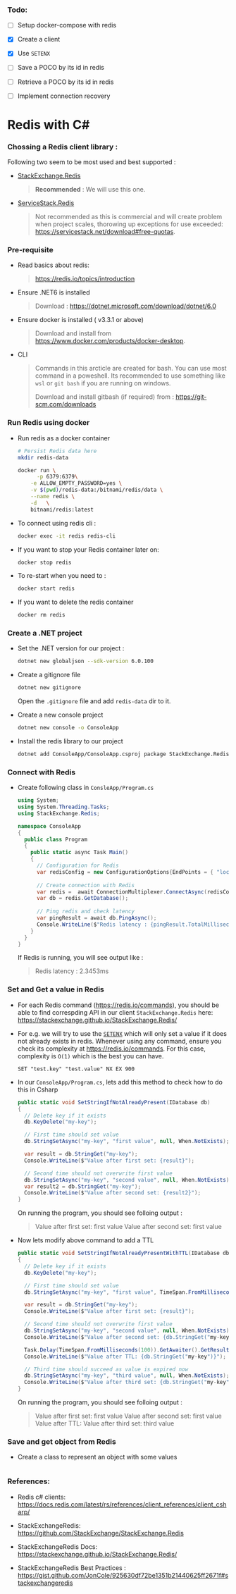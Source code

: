 

### Todo: 

- [ ] Setup docker-compose with redis

- [x] Create a client 

- [x] Use `SETENX`

- [ ] Save a POCO by its id in redis

- [ ] Retrieve a POCO by its id in redis

- [ ] Implement connection recovery

  

# Redis with C#



### Chossing a Redis client library : 

Following two seem to be most used and best supported : 

- [StackExchange.Redis](https://github.com/StackExchange/StackExchange.Redis)

  > **Recommended** : We will use this one.

- [ServiceStack.Redis](https://github.com/ServiceStack/ServiceStack.Redis)

  > Not recommended as this is commercial and will create problem when project scales, thorowing up exceptions for use exceeded: https://servicestack.net/download#free-quotas.



### Pre-requisite

- Read basics about redis: 

  > https://redis.io/topics/introduction

- Ensure .NET6 is installed

  > Download : https://dotnet.microsoft.com/download/dotnet/6.0

- Ensure docker is installed ( v3.3.1 or above)

  > Download and install from https://www.docker.com/products/docker-desktop.

- CLI

  > Commands in this arcticle are created for bash. You can use most command in a poweshell. Its recommended to use something like `wsl` or `git bash` if you are running on windows.
  >
  > Download and install gitbash (if required) from : https://git-scm.com/downloads

  

### Run Redis using docker

- Run redis as a docker container 

  ```bash
  # Persist Redis data here
  mkdir redis-data
  
  docker run \
  		-p 6379:6379\
      -e ALLOW_EMPTY_PASSWORD=yes \
      -v $(pwd)/redis-data:/bitnami/redis/data \
      --name redis \
      -d   \
      bitnami/redis:latest
  ```

  

- To connect using redis cli : 

  ```bash
  docker exec -it redis redis-cli   
  ```

  

- If you want to stop your Redis container later on: 

  ```bash
  docker stop redis
  ```

  

- To re-start when you need to : 

  ```bash
  docker start redis
  ```

  

- If you want to delete the redis container 

  ```bash
  docker rm redis
  ```



### Create a .NET project

- Set the .NET version for our project : 

  ```bash
  dotnet new globaljson --sdk-version 6.0.100
  ```

  

- Create a gitignore file 

  ```bash
  dotnet new gitignore
  ```

  Open the `.gitignore` file and add `redis-data` dir to it.

  

- Create a new console project

  ```bash
  dotnet new console -o ConsoleApp
  ```

  

- Install the redis library to our project 

  ```bash
  dotnet add ConsoleApp/ConsoleApp.csproj package StackExchange.Redis
  ```



### Connect with Redis 

- Create following class in `ConsleApp/Program.cs`

  ```csharp
  using System;
  using System.Threading.Tasks;
  using StackExchange.Redis;
  
  namespace ConsoleApp
  {
    public class Program
    {
      public static async Task Main()
      {
        // Configuration for Redis
        var redisConfig = new ConfigurationOptions{EndPoints = { "localhost:6379"}};
        
        // Create connection with Redis
        var redis =  await ConnectionMultiplexer.ConnectAsync(redisConfig);
        var db = redis.GetDatabase();
        
        // Ping redis and check latency
        var pingResult = await db.PingAsync();
        Console.WriteLine($"Redis latency : {pingResult.TotalMilliseconds}ms");
      }
    }
  }
  ```

  If Redis is running, you will see output like : 

  > Redis latency : 2.3453ms



### Set and Get a value in Redis

- For each Redis command (https://redis.io/commands), you should be able to find correspding API in our client `StackExchange.Redis` here: https://stackexchange.github.io/StackExchange.Redis/

- For e.g. we will try to use the [`SETENX`](https://redis.io/commands/setnx) which will only set a value if it does not already exists in redis. Whenever using any command, ensure you check its complexity at https://redis.io/commands. For this case, complexity is `O(1)` which is the best you can have.

  ```
  SET "test.key" "test.value" NX EX 900
  ```

- In our `ConsoleApp/Program.cs`, lets add this method to check how to do this in Csharp 

  ```csharp
  public static void SetStringIfNotAlreadyPresent(IDatabase db)
  {
    // Delete key if it exists
    db.KeyDelete("my-key");
  
    // First time should set value
    db.StringSetAsync("my-key", "first value", null, When.NotExists);
  
    var result = db.StringGet("my-key");
    Console.WriteLine($"Value after first set: {result}");
  
    // Second time should not overwrite first value
    db.StringSetAsync("my-key", "second value", null, When.NotExists);
    var result2 = db.StringGet("my-key");
    Console.WriteLine($"Value after second set: {result2}");
  }
  ```

  On running the program, you should see folloing output : 

  > Value after first set: first value
  > Value after second set: first value

- Now lets modify above command to add a TTL 

  ```csharp
  public static void SetStringIfNotAlreadyPresentWithTTL(IDatabase db)
  {
    // Delete key if it exists
    db.KeyDelete("my-key");
  
    // First time should set value
    db.StringSetAsync("my-key", "first value", TimeSpan.FromMilliseconds(100), When.NotExists);
  
    var result = db.StringGet("my-key");
    Console.WriteLine($"Value after first set: {result}");
  
    // Second time should not overwrite first value
    db.StringSetAsync("my-key", "second value", null, When.NotExists);
    Console.WriteLine($"Value after second set: {db.StringGet("my-key")}");
  
    Task.Delay(TimeSpan.FromMilliseconds(100)).GetAwaiter().GetResult();
    Console.WriteLine($"Value after TTL: {db.StringGet("my-key")}");
  
    // Third time should succeed as value is expired now
    db.StringSetAsync("my-key", "third value", null, When.NotExists);
    Console.WriteLine($"Value after third set: {db.StringGet("my-key")}");
  }
  ```

  On running the program, you should see folloing output : 

  > Value after first set: first value
  > Value after second set: first value
  > Value after TTL: 
  > Value after third set: third value



### Save and get object from Redis

- Create a class to represent an object with some values

  ```
  ```

  

### References: 

- Redis c# clients: https://docs.redis.com/latest/rs/references/client_references/client_csharp/

- StackExchangeRedis: https://github.com/StackExchange/StackExchange.Redis

- StackExchangeRedis Docs: https://stackexchange.github.io/StackExchange.Redis/

- StackExchangeRedis Best Practices : https://gist.github.com/JonCole/925630df72be1351b21440625ff2671f#stackexchangeredis

  

